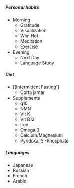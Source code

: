 ##### Personal habits
- Morning
	- Gratitude
	- Visualization
	- Wim Hof
	- Meditation
	- Exercise
- Evening
	- Next Day
	- Language Study

##### Diet
- [[Intermittent Fasting]]
	- Corta jantar
- Supplements
	- q10
	- NMN
	- Vit K
	- Vit B12
	- Iron
	- Omega 3
	- Calcium/Magnesium
	- Pyridoxal 5'-Phosphate

##### Languages
- Japanese
- Russian
- French
- Arabic